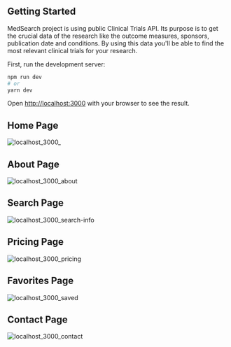 ## Getting Started
MedSearch project is using public Clinical Trials API. Its purpose is to get the crucial data of the research like the outcome measures, sponsors, publication date and conditions. By using this data you'll be able to find the most relevant clinical trials for your research.

First, run the development server:

```bash
npm run dev
# or
yarn dev
```

Open [http://localhost:3000](http://localhost:3000) with your browser to see the result.

## Home Page
![localhost_3000_](https://user-images.githubusercontent.com/25328873/205454841-ae4d4d2a-7f77-43e5-9df8-f04a5b2cbba9.png)

## About Page
![localhost_3000_about](https://user-images.githubusercontent.com/25328873/205454848-a5e443ec-6524-4316-b6fb-332109a5786c.png)

## Search Page
![localhost_3000_search-info](https://user-images.githubusercontent.com/25328873/205454854-befac601-33e5-4670-a8e9-0d37786afa2f.png)

## Pricing Page
![localhost_3000_pricing](https://user-images.githubusercontent.com/25328873/205454858-8d276faf-43fe-4a55-a0f3-62caa40bc488.png)

## Favorites Page
![localhost_3000_saved](https://user-images.githubusercontent.com/25328873/205454862-9eec80b1-e897-4829-b28f-5bb8b4a290d0.png)

## Contact Page
![localhost_3000_contact](https://user-images.githubusercontent.com/25328873/205454875-f586aeb1-844a-4bf7-97ba-9e25cff63508.png)
